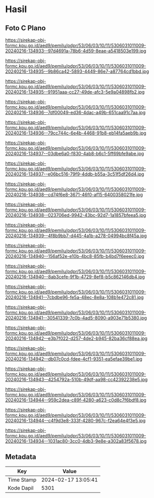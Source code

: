 # Hasil

## Foto C Plano

https://sirekap-obj-formc.kpu.go.id/aed9/pemilu/pdpr/53/06/03/10/11/5306031011009-20240216-134933--97d4691a-78b6-4d59-8eae-a5418503e199.jpg

https://sirekap-obj-formc.kpu.go.id/aed9/pemilu/pdpr/53/06/03/10/11/5306031011009-20240216-134935--9b86ca42-5893-4449-86e7-a87764cd1bbd.jpg

https://sirekap-obj-formc.kpu.go.id/aed9/pemilu/pdpr/53/06/03/10/11/5306031011009-20240216-134935--91951aaa-cc27-49de-afc3-5e9a04898fb2.jpg

https://sirekap-obj-formc.kpu.go.id/aed9/pemilu/pdpr/53/06/03/10/11/5306031011009-20240216-134936--7df00049-ed36-4dac-a49b-651caa91c7aa.jpg

https://sirekap-obj-formc.kpu.go.id/aed9/pemilu/pdpr/53/06/03/10/11/5306031011009-20240216-134936--79cc744c-6e4b-4468-91b8-eb14fa5aeb9b.jpg

https://sirekap-obj-formc.kpu.go.id/aed9/pemilu/pdpr/53/06/03/10/11/5306031011009-20240216-134937--03dbe6a0-f830-4ab8-b6c1-5ff69bfe9abe.jpg

https://sirekap-obj-formc.kpu.go.id/aed9/pemilu/pdpr/53/06/03/10/11/5306031011009-20240216-134937--e06bc516-79f9-4ddb-b55a-3c51f5df26d4.jpg

https://sirekap-obj-formc.kpu.go.id/aed9/pemilu/pdpr/53/06/03/10/11/5306031011009-20240216-134938--cd74f6e8-3671-46f0-af15-6400358021fe.jpg

https://sirekap-obj-formc.kpu.go.id/aed9/pemilu/pdpr/53/06/03/10/11/5306031011009-20240216-134938--023706ed-9942-43bc-92d7-1a1857bfeea5.jpg

https://sirekap-obj-formc.kpu.go.id/aed9/pemilu/pdpr/53/06/03/10/11/5306031011009-20240216-134939--4f8b9bb7-d445-4a1b-a278-04994bc8f45a.jpg

https://sirekap-obj-formc.kpu.go.id/aed9/pemilu/pdpr/53/06/03/10/11/5306031011009-20240216-134940--156af52e-e10b-4bc8-85fb-b4bd7f6eeec0.jpg

https://sirekap-obj-formc.kpu.go.id/aed9/pemilu/pdpr/53/06/03/10/11/5306031011009-20240216-134940--8ab3cefe-9f1b-4729-8ef8-b5c862146db4.jpg

https://sirekap-obj-formc.kpu.go.id/aed9/pemilu/pdpr/53/06/03/10/11/5306031011009-20240216-134941--7cbdbe96-fe5a-48ec-8e8a-108b1e472c81.jpg

https://sirekap-obj-formc.kpu.go.id/aed9/pemilu/pdpr/53/06/03/10/11/5306031011009-20240216-134941--30541339-7c0b-4ad5-8090-a903e71b5380.jpg

https://sirekap-obj-formc.kpu.go.id/aed9/pemilu/pdpr/53/06/03/10/11/5306031011009-20240216-134942--e3b7f022-d257-4de2-b945-82ba36cf88ea.jpg

https://sirekap-obj-formc.kpu.go.id/aed9/pemilu/pdpr/53/06/03/10/11/5306031011009-20240216-134942--db07c0cd-fdee-4cf1-9351-ea5efae39be1.jpg

https://sirekap-obj-formc.kpu.go.id/aed9/pemilu/pdpr/53/06/03/10/11/5306031011009-20240216-134943--4254792a-510b-49df-aa98-cc42392238e5.jpg

https://sirekap-obj-formc.kpu.go.id/aed9/pemilu/pdpr/53/06/03/10/11/5306031011009-20240216-134944--959c2dea-c89f-4280-a623-c0d8c7f6bdf8.jpg

https://sirekap-obj-formc.kpu.go.id/aed9/pemilu/pdpr/53/06/03/10/11/5306031011009-20240216-134944--c4f9d3e8-333f-4280-967c-f2ea64e4f3e5.jpg

https://sirekap-obj-formc.kpu.go.id/aed9/pemilu/pdpr/53/06/03/10/11/5306031011009-20240216-134934--1031ac80-3cc0-4db3-9e8e-a302a83f5678.jpg


## Metadata

| Key        | Value               |
| ---------- | ------------------- |
| Time Stamp | 2024-02-17 13:05:41 |
| Kode Dapil | 5301                |



